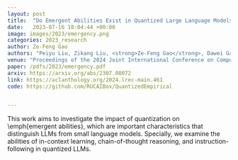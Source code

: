 ```yaml
---
layout: post
title:  "Do Emergent Abilities Exist in Quantized Large Language Models: An Empirical Study"
date:   2023-07-16 18:04:44 +00:00
image: images/2023/emergency.png
categories: 2023_research
author: Ze-Feng Gao
authors: "Peiyu Liu, Zikang Liu, <strong>Ze-Feng Gao</strong>, Dawei Gao, Wayne Xin Zhao,Yaliang Li, Bolin Ding, Ji-Rong Wen"
venue: "Proceedings of the 2024 Joint International Conference on Computational Linguistics, Language Resources and Evaluation (COLING 2024)"
paper: /pdfs/2023/emergency.pdf
arxiv: https://arxiv.org/abs/2307.08072
link: https://aclanthology.org/2024.lrec-main.461
code: https://github.com/RUCAIBox/QuantizedEmpirical


---
```

This work aims to investigate the impact of quantization on \emph{emergent abilities}, which are important characteristics that distinguish LLMs from small language models. Specially, we examine the abilities of in-context learning, chain-of-thought reasoning, and instruction-following in quantized LLMs. 

